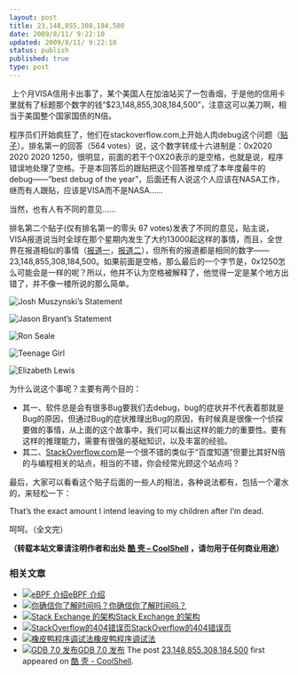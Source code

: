 ```yaml
---
layout: post
title: 23,148,855,308,184,500
date: 2009/8/11/ 9:22:10
updated: 2009/8/11/ 9:22:10
status: publish
published: true
type: post
---
```


 上个月VISA信用卡出事了，某个美国人在加油站买了一包香烟，于是他的信用卡里就有了标题那个数字的钱“$23,148,855,308,184,500”，注意这可以美刀啊，相当于美国整个国家国债的N倍。


程序员们开始疯狂了，他们在stackoverflow.com上开始人肉debug这个问题（[贴子](http://stackoverflow.com/questions/1133581/is-23-148-855-308-184-500-a-magic-number-or-sheer-chance)）。排名第一的回答（564 votes）说，这个数字转成十六进制是：0x2020 2020 2020 1250，很明显，前面的若干个0X20表示的是空格，也就是说，程序错误地处理了空格。于是本回答后的跟贴把这个回答推举成了本年度最牛的debug——”best debug of the year”，后面还有人说这个人应该在NASA工作，继而有人跟贴，应该是VISA而不是NASA……


当然，也有人有不同的意见……



排名第二个贴子(仅有排名第一的零头 67 votes)发表了不同的意见，贴主说，VISA报道说当时全球在那个星期内发生了大约13000起这样的事情，而且，全世界在报道相似的事情（[报道一](http://www.credit.com/news/personal-finance/2009-07-18/customers-see-erroneous-credit-card-charges-of-23-quadrillion.html)，[报道二](http://www.1010wins.com/Visa-Accidentally-Bills-New-York-Teen--23-Quadrill/4867372)），但所有的报道都是相同的数字——23,148,855,308,184,500。如果前面是空格，那么最后的一个字节是，0x1250怎么可能会是一样的呢？所以，他并不认为空格被解释了，他觉得一定是某个地方出错了，并不像一楼所说的那么简单。


![Josh Muszynski’s Statement](http://img44.imageshack.us/img44/8681/joshmuszynski.jpg)


![Jason Bryant’s Statement](http://img265.imageshack.us/img265/38/jasonbryant.jpg) 


![Ron Seale](http://img34.imageshack.us/img34/6412/ronseale.jpg)


![Teenage Girl](http://img193.imageshack.us/img193/4076/teenagegirl.jpg)  

![Elizabeth Lewis](http://www.wasecacountynews.com/files/image/article/full_3335.jpg)


为什么说这个事呢？主要有两个目的：


* 其一、软件总是会有很多Bug要我们去debug，bug的症状并不代表着那就是Bug的原因，但通过Bug的症状推理出Bug的原因，有时候真是很像一个侦探要做的事情，从上面的这个故事中，我们可以看出这样的能力的重要性。要有这样的推理能力，需要有很强的基础知识，以及丰富的经验。
* 其二、[StackOverflow.com](http://stackoverflow.com/)是一个很不错的类似于“百度知道”但要比其好N倍的与编程相关的站点，相当的不错，你会经常光顾这个站点吗？


最后，大家可以看看这个贴子后面的一些人的相法，各种说法都有，包括一个灌水的，来轻松一下：


That’s the exact amount I intend leaving to my children after I’m dead.


呵呵。（全文完）



**（转载本站文章请注明作者和出处 [酷 壳 – CoolShell](https://coolshell.cn/) ，请勿用于任何商业用途）**



### 相关文章

* [![eBPF 介绍](https://coolshell.cn/wp-content/uploads/2022/12/eBPF-150x150.jpeg)](https://coolshell.cn/articles/22320.html)[eBPF 介绍](https://coolshell.cn/articles/22320.html)
* [![你确信你了解时间吗？](https://coolshell.cn/wp-content/uploads/2011/07/Time-changes-in-year-1927-for-China-–-ShanghaiS-150x150.png)](https://coolshell.cn/articles/5075.html)[你确信你了解时间吗？](https://coolshell.cn/articles/5075.html)
* [![Stack Exchange 的架构](https://coolshell.cn/wp-content/plugins/wordpress-23-related-posts-plugin/static/thumbs/13.jpg)](https://coolshell.cn/articles/3721.html)[Stack Exchange 的架构](https://coolshell.cn/articles/3721.html)
* [![StackOverflow的404错误页](https://coolshell.cn/wp-content/plugins/wordpress-23-related-posts-plugin/static/thumbs/6.jpg)](https://coolshell.cn/articles/2529.html)[StackOverflow的404错误页](https://coolshell.cn/articles/2529.html)
* [![橡皮鸭程序调试法](https://coolshell.cn/wp-content/uploads/2009/11/Rubber-Duck-150x150.jpg)](https://coolshell.cn/articles/1719.html)[橡皮鸭程序调试法](https://coolshell.cn/articles/1719.html)
* [![GDB 7.0 发布](https://coolshell.cn/wp-content/plugins/wordpress-23-related-posts-plugin/static/thumbs/24.jpg)](https://coolshell.cn/articles/1525.html)[GDB 7.0 发布](https://coolshell.cn/articles/1525.html)
The post [23,148,855,308,184,500](https://coolshell.cn/articles/1242.html) first appeared on [酷 壳 - CoolShell](https://coolshell.cn).